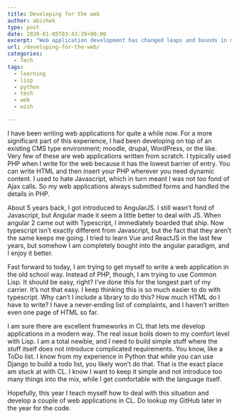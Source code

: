 ```yaml
---
title: Developing for the web
author: abishek
type: post
date: 2020-01-05T03:43:39+00:00
excerpt: "Web application development has changed leaps and bounds in my head. I can't seem to go back to how things were even though that would simplify my quest to learning common lisp."
url: /developing-for-the-web/
categories:
  - Tech
tags:
  - learning
  - lisp
  - python
  - tech
  - web
  - wish

---
```

I have been writing web applications for quite a while now. For a more significant part of this experience, I had been developing on top of an existing CMS type environment; moodle, drupal, WordPress, or the like. Very few of these are web applications written from scratch. I typically used PHP when I write for the web because it has the lowest barrier of entry. You can write HTML and then insert your PHP wherever you need dynamic content. I used to hate Javascript, which in turn meant I was not too fond of Ajax calls. So my web applications always submitted forms and handled the details in PHP. 

About 5 years back, I got introduced to AngularJS. I still wasn&#8217;t fond of Javascript, but Angular made it seem a little better to deal with JS. When angular 2 came out with Typescript, I immediately boarded that ship. Now typescript isn&#8217;t exactly different from Javascript, but the fact that they aren&#8217;t the same keeps me going. I tried to learn Vue and ReactJS in the last few years, but somehow I am completely bought into the angular paradigm, and I enjoy it better.

Fast forward to today, I am trying to get myself to write a web application in the old school way. Instead of PHP, though, I am trying to use Common Lisp. It should be easy, right? I&#8217;ve done this for the longest part of my carrier. It&#8217;s not that easy. I keep thinking this is so much easier to do with typescript. Why can&#8217;t I include a library to do this? How much HTML do I have to write? I have a never-ending list of complaints, and I haven&#8217;t written even one page of HTML so far.

I am sure there are excellent frameworks in CL that lets me develop applications in a modern way. The real issue boils down to my comfort level with Lisp. I am a total newbie, and I need to build simple stuff where the stuff itself does not introduce complicated requirements. You know, like a ToDo list. I know from my experience in Python that while you can use Django to build a todo list, you likely won&#8217;t do that. That is the exact place am stuck at with CL. I know I want to keep it simple and not introduce too many things into the mix, while I get comfortable with the language itself. 

Hopefully, this year I teach myself how to deal with this situation and develop a couple of web applications in CL. Do lookup my GitHub later in the year for the code.